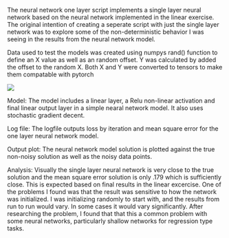 The neural network one layer script implements a single layer neural network based on the neural network implemented in the linear exercise.  The original intention of creating a seperate script with just the single layer network was to explore some of the non-deterministic behavior I was seeing in the results from the neural network model.

Data used to test the models was created using numpys rand() function to define an X value as well as an random offset. Y was calculated by added the offset to the random X. Both X and Y were converted to tensors to make them compatable with pytorch

![](NN_one_layer.png)

Model: The model includes a linear layer, a Relu non-linear activation and final linear output layer in a simple nearal network model. It also uses stochastic gradient decent.

Log file: The logfile outputs loss by iteration and mean square error for the one layer neural network model.

Output plot: The neural network model solution is plotted against the true non-noisy solution as well as the noisy data points.

Analysis: Visually the single layer neural network is very close to the true solution and the mean square error solution is only .179 which is sufficiently close.  This is expected based on final results in the linear excercise.  One of the problems I found was that the result was sensitive to how the network was initialized.  I was initializing randomly to start with, and the results from run to run would vary. In some cases it would vary significantly.  After researching the problem, I found that that this a common problem with some neural networks, particularly shallow networks for regression type tasks.

